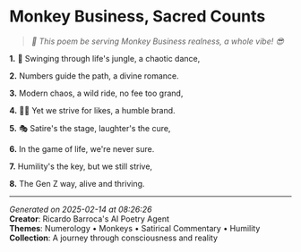 # Monkey Business, Sacred Counts

> *🐒 This poem be serving Monkey Business realness, a whole vibe! 😎*

**1.** 🐒 Swinging through life's jungle, a chaotic dance,


**2.** Numbers guide the path, a divine romance.


**3.** Modern chaos, a wild ride, no fee too grand,


**4.** 🤦‍♀️ Yet we strive for likes, a humble brand.


**5.** 🎭 Satire's the stage, laughter's the cure,


**6.** In the game of life, we're never sure.


**7.** Humility's the key, but we still strive,


**8.** The Gen Z way, alive and thriving.



---

*Generated on 2025-02-14 at 08:26:26*  
**Creator**: Ricardo Barroca's AI Poetry Agent  
**Themes**: Numerology • Monkeys • Satirical Commentary • Humility  
**Collection**: A journey through consciousness and reality